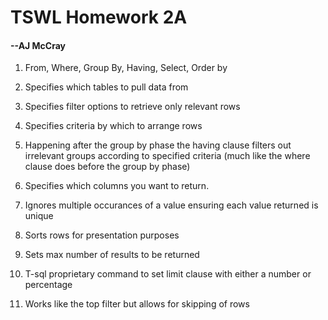 # TSWL Homework 2A

#### --AJ McCray

1. From, Where, Group By, Having, Select, Order by

2. Specifies which tables to pull data from

3. Specifies filter options to retrieve only relevant rows

4. Specifies criteria by which to arrange rows

5. Happening after the group by phase the having clause filters out irrelevant groups according to specified criteria (much like the where clause does before the group by phase)

6. Specifies which columns you want to return.

7. Ignores multiple occurances of a value ensuring each value returned is unique

8. Sorts rows for presentation purposes

9. Sets max number of results to be returned

10. T-sql proprietary command to set limit clause with either a number or percentage

11. Works like the top filter but allows for skipping of rows